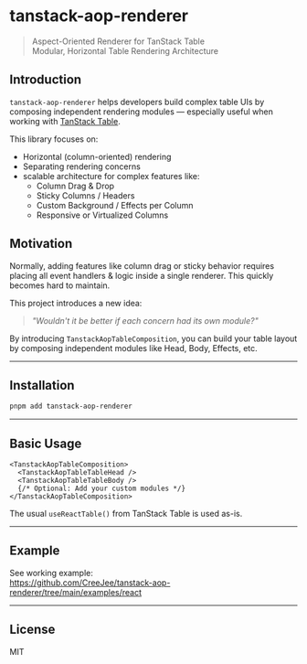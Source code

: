 # tanstack-aop-renderer

> Aspect-Oriented Renderer for TanStack Table  
> Modular, Horizontal Table Rendering Architecture

>

## Introduction

`tanstack-aop-renderer` helps developers build complex table UIs by composing independent rendering modules — especially useful when working with [TanStack Table](https://tanstack.com/table).

This library focuses on:

- Horizontal (column-oriented) rendering
- Separating rendering concerns
- scalable architecture for complex features like:
  - Column Drag & Drop
  - Sticky Columns / Headers
  - Custom Background / Effects per Column
  - Responsive or Virtualized Columns

## Motivation

Normally, adding features like column drag or sticky behavior requires placing all event handlers & logic inside a single renderer. This quickly becomes hard to maintain.

This project introduces a new idea:

> _"Wouldn't it be better if each concern had its own module?"_

By introducing `TanstackAopTableComposition`, you can build your table layout by composing independent modules like Head, Body, Effects, etc.

---

## Installation

```bash
pnpm add tanstack-aop-renderer
```

---

## Basic Usage

```tsx
<TanstackAopTableComposition>
  <TanstackAopTableTableHead />
  <TanstackAopTableTableBody />
  {/* Optional: Add your custom modules */}
</TanstackAopTableComposition>
```

The usual `useReactTable()` from TanStack Table is used as-is.

---

## Example

See working example:  
https://github.com/CreeJee/tanstack-aop-renderer/tree/main/examples/react

---

## License

MIT
